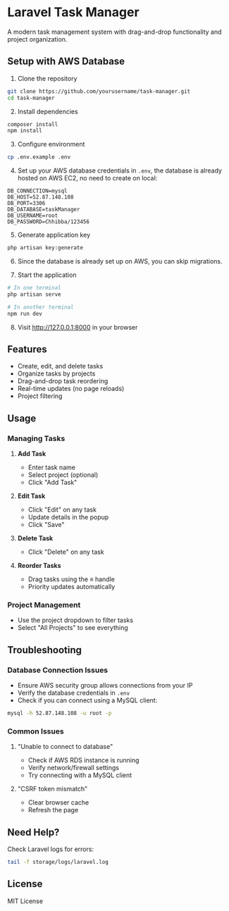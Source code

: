 # Laravel Task Manager

A modern task management system with drag-and-drop functionality and project organization.

## Setup with AWS Database

1. Clone the repository

```bash
git clone https://github.com/yourusername/task-manager.git
cd task-manager
```

2. Install dependencies

```bash
composer install
npm install
```

3. Configure environment

```bash
cp .env.example .env
```

4. Set up your AWS database credentials in `.env`, the database is already hosted on AWS EC2, no need to create on local:

```env
DB_CONNECTION=mysql
DB_HOST=52.87.148.108
DB_PORT=3306
DB_DATABASE=taskManager
DB_USERNAME=root
DB_PASSWORD=Chhibba/123456
```

5. Generate application key

```bash
php artisan key:generate
```

6. Since the database is already set up on AWS, you can skip migrations.

7. Start the application

```bash
# In one terminal
php artisan serve

# In another terminal
npm run dev
```

8. Visit http://127.0.0.1:8000 in your browser

## Features

-   Create, edit, and delete tasks
-   Organize tasks by projects
-   Drag-and-drop task reordering
-   Real-time updates (no page reloads)
-   Project filtering

## Usage

### Managing Tasks

1. **Add Task**

    - Enter task name
    - Select project (optional)
    - Click "Add Task"

2. **Edit Task**

    - Click "Edit" on any task
    - Update details in the popup
    - Click "Save"

3. **Delete Task**

    - Click "Delete" on any task

4. **Reorder Tasks**
    - Drag tasks using the ≡ handle
    - Priority updates automatically

### Project Management

-   Use the project dropdown to filter tasks
-   Select "All Projects" to see everything

## Troubleshooting

### Database Connection Issues

-   Ensure AWS security group allows connections from your IP
-   Verify the database credentials in `.env`
-   Check if you can connect using a MySQL client:

```bash
mysql -h 52.87.148.108 -u root -p
```

### Common Issues

1. "Unable to connect to database"

    - Check if AWS RDS instance is running
    - Verify network/firewall settings
    - Try connecting with a MySQL client

2. "CSRF token mismatch"
    - Clear browser cache
    - Refresh the page

## Need Help?

Check Laravel logs for errors:

```bash
tail -f storage/logs/laravel.log
```

## License

MIT License
